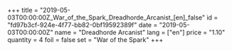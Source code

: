 +++
title = "2019-05-03T00:00:00Z_War_of_the_Spark_Dreadhorde_Arcanist_[en]_false"
id = "fd97b3cf-924e-4f77-bb82-0bf19592389f"
date = "2019-05-03T00:00:00Z"
name = "Dreadhorde Arcanist"
lang = ["en"]
price = "1.10"
quantity = 4
foil = false
set = "War of the Spark"
+++
